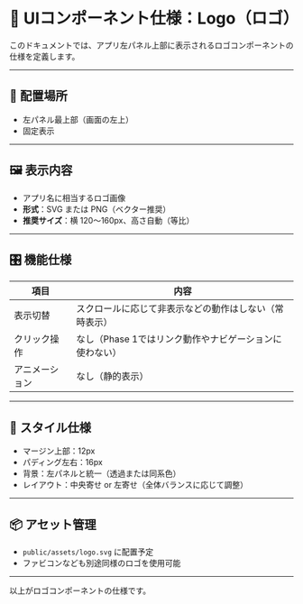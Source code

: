 # 🎨 UIコンポーネント仕様：Logo（ロゴ）

このドキュメントでは、アプリ左パネル上部に表示されるロゴコンポーネントの仕様を定義します。

---

## 🧩 配置場所

* 左パネル最上部（画面の左上）
* 固定表示

---

## 🖼️ 表示内容

* アプリ名に相当するロゴ画像
* **形式**：SVG または PNG（ベクター推奨）
* **推奨サイズ**：横 120〜160px、高さ自動（等比）

---

## 🎛️ 機能仕様

| 項目      | 内容                              |
| ------- | ------------------------------- |
| 表示切替    | スクロールに応じて非表示などの動作はしない（常時表示）     |
| クリック操作  | なし（Phase 1ではリンク動作やナビゲーションに使わない） |
| アニメーション | なし（静的表示）                        |

---

## 🎨 スタイル仕様

* マージン上部：12px
* パディング左右：16px
* 背景：左パネルと統一（透過または同系色）
* レイアウト：中央寄せ or 左寄せ（全体バランスに応じて調整）

---

## 📦 アセット管理

* `public/assets/logo.svg` に配置予定
* ファビコンなども別途同様のロゴを使用可能

---

以上がロゴコンポーネントの仕様です。

